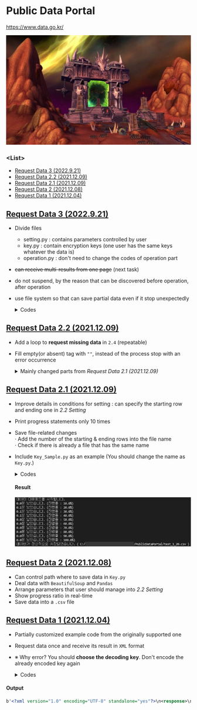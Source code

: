 # Public Data Portal

https://www.data.go.kr/

![The Dark Portal](Images/WOW_DarkPortal_600.jpg)

### \<List>
- [Request Data 3 (2022.9.21)](#request-data-3-2022921)
- [Request Data 2.2 (2021.12.09)](#request-data-22-20211209)
- [Request Data 2.1 (2021.12.09)](#request-data-21-20211209)
- [Request Data 2 (2021.12.08)](#request-data-2-20211208)
- [Request Data 1 (2021.12.04)](#request-data-1-20211204)


## [Request Data 3 (2022.9.21)](#list)

- Divide files
  - setting.py : contains parameters controlled by user
  - key.py : contain encryption keys (one user has the same keys whatever the data is)
  - operation.py : don't need to change the codes of operation part
- ~~can receive multi-results from one page~~ (next task)
- do not suspend, by the reason that can be discovered before operation, after operation
- use file system so that can save partial data even if it stop unexpectedly

  <details>
    <summary>Codes</summary>

    #### `RequestData_3_Run.py`
    ```python
    import Key                      as Key
    import RequestData_3_Operation  as Operation
    ```
    ```python
    ###################################### SETTING ##########################################

    # (1) 데이터 제목 : 공공데이터포털 > 오픈API > 금융위원회_채권발행정보 > 발행자별발행종목현황조회
    # (2) 페이지 링크 : https://www.data.go.kr/data/15043421/openapi.do

    # (3) 요청주소
    url = 'http://apis.data.go.kr/1160100/service/GetBondTradInfoService/getIssuIssuItemStat'

    # (4) pageNo의 시작과 끝, 간격
    page = {
        'start' : 1,
        'end' : 10,                                                                             # ★ 테스트시에는 충분히 작은 숫자를 대입 : ex. 10
        'interval' : 1,
    }

    # (5) 데이터 저장 경로 및 파일명
    path = {
        'path' : '.',                                                                           # . : 현재 위치를 의미
        'fileName' : '발행자별발행종목현황조회',                                                  # 확장자 없이 입력
    }

    # (6) 요청 시간 간격 (초)
    sleepTime = 0                                                                               # 단기적인 트래픽 제한이 없다면 0으로 유지

    # (7) 요청변수
    params = {
        'serviceKey' : Key.decodingKey,                                                         # .encodingKey로 설정시 오류 발생; SERVICE_KEY_IS_NOT_REGISTERED_ERROR
        'pageNo' : '1',                                                                         # 1로 고정
        'numOfRows' : '1',                                                                      # 페이지당 결과수 (복수값 적용은 개발중)
        'resultType' : 'xml',                                                                   # xml/json 중에서 선택 가능하나, 본 프로그램은 xml만을 지원함
        # 'basDt' : '20201116',
        # 'crno' : '1101110084767',
        # 'bondIsurNm' : '국동'
    }

    # (8) 출력결과
    columns = [
        "resultCode",
        "resultMsg",
        "numofrows",
        "pageno",
        "totalCount",
        "basDt",
        "crno",
        "bondIsurNm",
        # add more columns
    ]

    #########################################################################################
    ```
    ```python
    # 실행
    if __name__ == "__main__" :

        Operation.Operation(
            url,
            page,
            path,
            sleepTime,
            params,
            columns
        )
    ```

    #### `RequestData_3_Operation.py`
    ```python
    import  requests                                # REST API 호출
    from    bs4         import  BeautifulSoup       # XML 데이터 해석
    import  csv                                     # .csv 파일로 저장
    import  time                                    # 실행시간 측정
    import  math                                    # 반올림; .floor(), .ceil()
    import  os                                      # 파일명 중복 체크
    ```
    ```python
    # bs4Test : params에 최초 설정된 대로 xml 다운로드 테스트
    def bs4Test(url, params, run = True) :
        if run :
            response = requests.get(url, params=params)                                         # . get() 자체적으로 encoding을 하므로 decoding key를 사용
            soup = BeautifulSoup(response.content, "html.parser")                               # 'b 삭제, 행갈이 추가
            print("soup\t\t\t:\n", soup)                                                        # 테스트 출력
    ```
    ```python
    def Operation(
        url,
        page,
        path,
        sleepTime,
        params,
        columns,
        test = False
        ) :

        # 총 페이지 수
        totalPage = int((page['end'] - page['start'])/page['interval']) + 1

        # 저장 경로 & 파일명 설정
        savePath = path['path'] + '/' + path['fileName'] + '_' + str(page['start']) + "_" + str(page['end']) + ".csv"

        # columns → "item.****.text"꼴로 변환 (xml 문서 분석용)
        soupColumns = []
        for c in columns :
            soupColumns.append("item." + c.lower() + ".text")

        # 다운로드 개시 전 테스트
        if test :
            print("<테스트 모드>")    
            print("totalPage\t\t:", totalPage)
            print("savePath\t\t:", savePath)
            print("soupColumns (Top 5)\t:", soupColumns[0:5])
            bs4Test(url, params, False)                                                         # bs4Test : params에 최초 설정된 대로 xml 다운로드 테스트, (run = False : 실행 X)

        # 다운로드
        obs = 1
        # startTime = time.perf_counter()                                                       # 시작 시간

        with open(savePath, 'a', newline='') as f:                                              # f: 띄어쓰면 오류

            wr = csv.writer(f)

            if os.path.getsize(savePath) > 0 :                                                  # 실행 전 파일명 중복 여부 검사
                print("이미 존재하는 파일에 이어씁니다. (", savePath, ")")
            else :
                wr.writerow(columns)                                                            # 최초 작성시 1행에 헤더 라인 삽입 (변수명)

            for i in range(page['start'], page['end'] + 1, page['interval']) :

                if test :
                    print(i)

                params['pageNo'] = i
                response = requests.get(url, params=params)                                     # . get() 자체적으로 encoding을 하므로 decoding key를 사용
                soup = BeautifulSoup(response.content, "html.parser")                           # 'b 삭제, 행갈이 추가

                # Stack data into pandas data frame (on memory)
                for item in soup.findAll("response") :                                          # 모든 데이터는 <body> </body> 태그 사이에 위치
                    temp = []
                    for j in range(0, len(soupColumns)) :
                        if eval(soupColumns[j]) != None :                                       # 각 데이터 열(태그) 존재 여부 확인
                            temp.append(eval(soupColumns[j]))                                   # eval() : "item.numofrows.text" to item.numofrows.text
                        else :
                            temp.append("")                                                     # 빈 태그에 "" 삽입
                    if test :
                        print(temp)                                                             # test
                    wr.writerow(temp)
    ```
    ```python
    if __name__ == "__main__" :

        import RequestData_3_Run as Run

        Operation(
            Run.url,
            Run.page,
            Run.path,
            Run.sleepTime,
            Run.params,
            Run.columns,
            test = True
        )
    ```
  </details>


## [Request Data 2.2 (2021.12.09)](#list)

- Add a loop to **request missing data** in `2.4` (repeatable)
- Fill empty(or absent) tag with `""`, instead of the process stop with an error occurrence

  <details>
    <summary>Mainly changed parts from <i>Request Data 2.1 (2021.12.09)</i></summary>

    #### 2.3 Loop to request data continously
    ```python
        # …… skipped the above codes that have no change ……

        # Stack data into pandas data frame (on memory)
        for item in soup.findAll("body") :                                                      # all data are located between <body> and </body> tags
            temp = []
            for j in range(0, len(soupColumns)) :
                if eval(soupColumns[j]) != None :                                               # check if the tag exists
                    temp.append(eval(soupColumns[j]))                                           # eval() : "item.numofrows.text" to item.numofrows.text
                else :
                    temp.append("")                                                             # fill "" when there is no data in the tag
                # print(temp)                                                                   # test : ok - for finding where an error occurs
            df.loc[i] = temp
    ```

    #### 2.4 Loop to request missing data 
    ```python
    missingPage = (endPage - startPage + 1) - len(df)                                           # get the number of missing data
    measurePerfTerm = max(1, totalPage / 10)                                                    # check the completion ratio 10 times
    if missingPage == 0 :
        print("누락된 데이터가 없습니다.")
    else :
        print("누락된 데이터({}건)의 추가 다운로드를 시작합니다.".format(missingPage))
        startTime = time.perf_counter()                                                         # set the reference point to measure performance
        for i in range(startPage, endPage + 1) :                                                # endPage + 1 → run until endPage

            # Measure the completion ratio and avoid the data request frequency limmit if it exists (180 sec.)
            if (i != startPage) and (i % measurePerfTerm == 0 or i == endPage)  :
                elapseTime = time.perf_counter() - startTime
                completionRatio = (i - startPage + 1) / totalPage
                print("{:0,.1f}분 남았습니다. (진행률 : {:0,.1f}%)".format((elapseTime / completionRatio - elapseTime) / 60, completionRatio * 100))
                # time.sleep(sleepTime)

            # find if missing data
            if i not in df['pageno'] :

                # Refine raw XML data to be suitable with pandas dataframe 
                params['pageNo'] = i
                response = requests.get(url, params=params)                                     # doesn't require encoding key, but decoding key
                # print(response.content)                                                       # test : .content is necessary, not use only response
                soup = BeautifulSoup(response.content, "html.parser")                           # remove 'b and run line replacement

                # stack data into pandas data frame (on memory)
                for item in soup.findAll("body") :                                              # all data are located between <body> and </body> tags
                    temp = []
                    for j in range(0, len(soupColumns)) :
                        if eval(soupColumns[j]) != None :                                       # check if the tag exists
                            temp.append(eval(soupColumns[j]))                                   # eval() : "item.numofrows.text" to item.numofrows.text
                        else :
                            temp.append("")                                                     # fill empty(or absent) tag with ""
                        # print(temp)                                                           # test : ok - for finding where an error occurs
                    df.loc[i] = temp
    ```

    #### 2.5 Save data as a .csv fie
    ```python
    # …… just changed numbering from the previous '2.4 Save data as a .csv fie' ……
    ```

  </details>


## [Request Data 2.1 (2021.12.09)](#list)

- Improve details in conditions for setting : can specify the starting row and ending one in *2.2 Setting*
- Print progress statements only 10 times
- Save file-related changes  
  · Add the number of the starting & ending rows into the file name  
  · Check if there is already a file that has the same name
- Include `Key_Sample.py` as an example (You should change the name as `Key.py`.)

  <details>
    <summary>Codes</summary>

    #### Key_Sample.py
    ```python
    encodingKey = ''
    decodingKey = ''

    path = ''

    columns = [
        "numofrows",
        "pageno",
        # add more columns
    ]
    ```

    #### 2.1 Required modules
    ```python
    # 2.1 Required modules

    import requests                 # send assembled URL and get API response 
    from bs4 import BeautifulSoup   # get suitable format with pandas dataframe from raw XML data
    import pandas as pd             # convert refined XML data to dataframe format for saving as a .csv file
    import time                     # use to measure time performance and react the request freqency limmit if it exists
    import math                     # calculate numbers related with pageNo, numOfRows
    import os                       # check if the .csv file has been successfully saved

    import Key                      # call keys, the file path to save and the list of data columns from Key.py
    ```

    #### 2.2 Setting
    ```python
    ###################################### 2.2 SETTING ######################################   # can you feel my love?

    # (1) Set url for requesting data : append params to url
    url = 'http://apis.data.go.kr/1160100/service/GetBondTradInfoService/getIssuIssuItemStat'
    params = {
        'serviceKey' : Key.decodingKey,                                                         # .encodingKey occurs an error; SERVICE_KEY_IS_NOT_REGISTERED_ERROR
        'pageNo' : '1',                                                                         # fix 1
        'numOfRows' : '1',                                                                      # fix 1
        'resultType' : 'xml',                                                                   # all the below code assumes xml, not json
        # 'basDt' : '20201116',
        # 'crno' : '1101110084767',
        # 'bondIsurNm' : '국동'
    }

    # (2) Set the row number to start and end
    startRow = 1
    endRow = 20                                                                                 # put small number during test (max : 38960)

    # (3) Set the .csv file path to save data
    fileName = "test"                                                                           # don't include ".csv"

    # (4) Set sleep period between each request (sec)
    sleepTime = 0                                                                               # set if request frequency limmit exists

    # (5) Set columns to contain data needed
    df = pd.DataFrame(columns = Key.columns)                                                    # may modify column names in Key.py whatever you need

    #########################################################################################
    ```

    #### 2.2.1 Background operation related with 2.2 Setting
    ```python
    # Find where the startPage and endPage are
    startPage = math.floor(startRow / int(params['numOfRows']))                                 # floor() : rounding down
    endPage = math.ceil(endRow / int(params['numOfRows']))                                      # ceil() : rounding up
    totalPage = endPage - startPage + 1
    measurePerfTerm = max(1, totalPage / 10)                                                    # check the completion ratio 10 times 

    # Mark the starting and ending row numbers into the file name
    path = Key.path + '/' + fileName + '_' + str(startRow) + "_" + str(endRow) + ".csv"         # Key.path is initially declared in Key.py

    # Generate a new list that contains string such like "item.****.text"
    soupColumns = []
    for c in Key.columns :
        soupColumns.append("item." + c + ".text")
    # print(soupColumns)                                                                        # test : ok
    ```

    #### (Test : request data of 1 set)
    ```python
    # response = requests.get(url, params=params)                                               # doesn't require encoding key, but decoding key
    # print(response.content)                                                                   # test to check if the raw XML data arrive well
    # soup = BeautifulSoup(response.content, "html.parser")                                     # remove 'b and run line replacement
    # print(soup)                                                                               # test : ok
    ```

    #### 2.3 Loop to request data continously
    ```python
    print("데이터 다운로드를 시작합니다.")
    startTime = time.perf_counter()                                                             # set the reference point to measure performance
    for i in range(startPage, endPage + 1) :                                                    # endPage + 1 → run until endPage

        # print(i)                                                                              # test : ok

        # Measure the completion ratio and avoid the data request frequency limmit if it exists (180 sec.)
        if (i != startPage) and (i % measurePerfTerm == 0 or i == endPage)  :
            elapseTime = time.perf_counter() - startTime
            completionRatio = (i - startPage + 1) / totalPage
            print("{:0,.1f}분 남았습니다. (진행률 : {:0,.1f}%)".format((elapseTime / completionRatio - elapseTime) / 60, completionRatio * 100))
            # time.sleep(sleepTime)

        # Refine raw XML data to be suitable with pandas dataframe
        params['pageNo'] = i
        response = requests.get(url, params=params)                                             # doesn't require encoding key, but decoding key
        # print(response.content)                                                               # test : .content is necessary, not use only response
        soup = BeautifulSoup(response.content, "html.parser")                                   # remove 'b and run line replacement

        for item in soup.findAll("body") :                                                      # all data are located between <body> and </body> tags
            temp = []
            for j in range(0, len(soupColumns)) :
                temp.append(eval(soupColumns[j]))                                               # eval() : "item.numofrows.text" to item.numofrows.text
                # print(temp)                                                                   # test : ok - for finding where an error occurs
            df.loc[i - 1] = temp
    ```

    #### 2.4 Save data as a .csv fie
    ```python
    # print(df)                                                                                 # test : ok
    if os.path.isfile(path) :                                                                   # to prevent overwriting the file
        print("이미 같은 이름의 파일이 존재합니다. (", path, ")")
        # don't need to run the loop again, just change the old file's name
    else :
        df.to_csv(path, encoding = 'utf-8-sig')
        if os.path.isfile(path) :                                                               # I am too hospitable, you must have won a man like the lotto!
            print("데이터가 정상적으로 저장되었습니다. (", path, ")")
        else :
            print("데이터가 정상적으로 저장되지 않았습니다.")
    ```

  </details>

    #### Result
    ![Result](Images/PublicDataPortal_2.1.PNG)


## [Request Data 2 (2021.12.08)](#list)

- Can control path where to save data in `Key.py`
- Deal data with `BeautifulSoup` and `Pandas`
- Arrange parameters that user should manage into *2.2 Setting*
- Show progress ratio in real-time
- Save data into a `.csv` file


## [Request Data 1 (2021.12.04)](#list)

- Partially customized example code from the originally supported one
- Request data once and receive its result in `XML` format
- ※ Why error? You should **choose the decoding key**. Don't encode the already encoded key again

  <details>
    <summary>Codes</summary>

    #### Key.py
    ```python
    encodingKey = ''
    decodingKey = ''
    ```

    #### Request.py
    ```python
    import requests
    import Key                                      # call keys from Key.py

    url = 'http://apis.data.go.kr/1160100/service/GetBondTradInfoService/getIssuIssuItemStat'
    params = {
        'serviceKey' : Key.decodingKey,             # .encodingKey occurs an error; SERVICE_KEY_IS_NOT_REGISTERED_ERROR
        'pageNo' : '1',
        'numOfRows' : '10',
        'resultType' : 'xml',
        'basDt' : '20201116',
        'crno' : '1101110084767',
        'bondIsurNm' : '국동'
    }

    response = requests.get(url, params=params)     # doesn't require encoding key, but decoding key
    print(response.content)
    ```

  </details>

#### Output
```xml
b'<?xml version="1.0" encoding="UTF-8" standalone="yes"?>\n<response>\n    <header>\n        <resultCode>00</resultCode>\n        <resultMsg>NORMAL SERVICE.</resultMsg>\n    </header>\n    <body>\n        <numOfRows>10</numOfRows>\n        <pageNo>1</pageNo>\n        <totalCount>0</totalCount>\n        <items/>\n    </body>\n</response>\n'
```